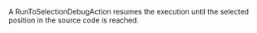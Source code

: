 A RunToSelectionDebugAction resumes the execution until the selected position in the source code is reached.